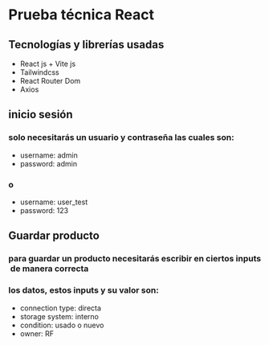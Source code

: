 # Prueba técnica React
## Tecnologías y librerías usadas

- React js + Vite js
- Tailwindcss
- React Router Dom
- Axios

## inicio sesión
### solo necesitarás un usuario y contraseña las cuales son:
- username: admin
- password: admin
### o
- username: user_test
- password: 123

## Guardar producto
### para guardar un producto necesitarás escribir en ciertos inputs de manera correcta 
### los datos, estos inputs y su valor son:
- connection type: directa
- storage system: interno
- condition: usado o nuevo
- owner: RF